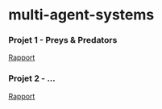 # multi-agent-systems
###  Projet 1 - Preys & Predators
[Rapport](https://docs.google.com/document/d/118d3Ynb-69fR4n2nVzAx7hxlzpl_CJVOSKRZr7UUY0U/edit?usp=sharing)

### Projet 2 - ...
[Rapport]()
